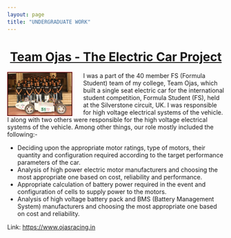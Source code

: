 ```yaml
---
layout: page
title: "UNDERGRADUATE WORK"
---
```


<center> <h1> <ins>Team Ojas - The Electric Car Project</ins> </h1> </center>

<img style="float: left; padding-right:25px" src="/toj.jpg" width="30%" height="30%">I was a part of the 40 member FS (Formula Student) team of my college, Team Ojas, which built a single seat electric car for the international student competition, Formula Student (FS), held at the Silverstone circuit, UK. I was responsible for high voltage electrical systems of the vehicle. I along with two others were responsible for the high voltage electrical systems of the vehicle. Among other things, our role mostly included the following:-

- Deciding upon the appropriate motor ratings, type of motors, their quantity and configuration required according to the target performance parameters of the car.   
- Analysis of high power electric motor manufacturers and choosing the most appropriate one based on cost, reliability and performance.
- Appropriate calculation of battery power required in the event and configuration of cells to supply power to the motors.
- Analysis of high voltage battery pack and BMS (Battery Management System) manufacturers and choosing the most appropriate one based on cost and reliability.

Link: https://www.ojasracing.in
